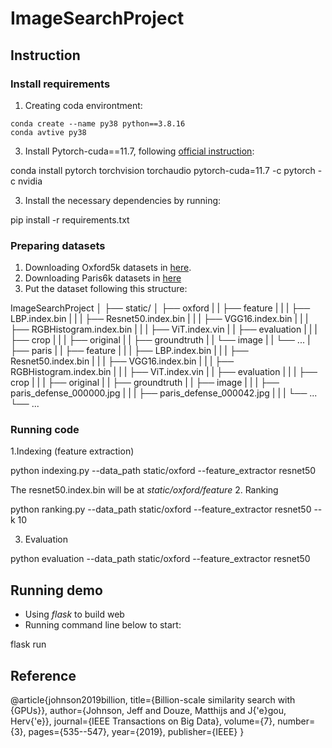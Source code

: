 # ImageSearchProject

## Instruction

### Install requirements

1. Creating coda environtment:

```
conda create --name py38 python==3.8.16
conda avtive py38
```

3. Install Pytorch-cuda==11.7, following [official instruction](pytorch.org):

conda install pytorch torchvision torchaudio pytorch-cuda=11.7 -c pytorch -c nvidia

3. Install the necessary dependencies by running:

pip install -r requirements.txt

### Preparing datasets

1. Downloading Oxford5k datasets in [here](https://www.robots.ox.ac.uk/~vgg/data/oxbuildings/).
2. Downloading Paris6k datasets in [here](https://www.robots.ox.ac.uk/~vgg/data/parisbuildings/)
3. Put the dataset following this structure:

ImageSearchProject
│
├── static/
│ ├── oxford
| | ├── feature
| | | ├── LBP.index.bin
| | | ├── Resnet50.index.bin
| | | ├── VGG16.index.bin
| | | ├── RGBHistogram.index.bin
| | | ├── ViT.index.vin
| | ├── evaluation
| | | ├── crop
| | | ├── original
| | ├── groundtruth
| | └── image
| | └── ...
| ├── paris
| | ├── feature
| | | ├── LBP.index.bin
| | | ├── Resnet50.index.bin
| | | ├── VGG16.index.bin
| | | ├── RGBHistogram.index.bin
| | | ├── ViT.index.vin
| | ├── evaluation
| | | ├── crop
| | | ├── original
| | ├── groundtruth
| | ├── image
| | | ├── paris_defense_000000.jpg
| | | ├── paris_defense_000042.jpg
| | | └── ...
└── ...

### Running code

1.Indexing (feature extraction)

python indexing.py --data_path static/oxford --feature_extractor resnet50

The resnet50.index.bin will be at _static/oxford/feature_ 2. Ranking

python ranking.py --data_path static/oxford --feature_extractor resnet50 --k 10

3. Evaluation

python evaluation --data_path static/oxford --feature_extractor resnet50

## Running demo

- Using _flask_ to build web
- Running command line below to start:

flask run

## Reference

@article{johnson2019billion,
title={Billion-scale similarity search with {GPUs}},
author={Johnson, Jeff and Douze, Matthijs and J{\'e}gou, Herv{\'e}},
journal={IEEE Transactions on Big Data},
volume={7},
number={3},
pages={535--547},
year={2019},
publisher={IEEE}
}
